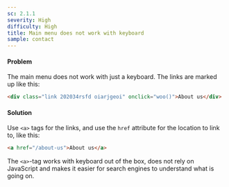 ```yaml
---
sc: 2.1.1
severity: High
difficulty: High
title: Main menu does not work with keyboard
sample: contact
---
```


#### Problem

The main menu does not work with just a keyboard. The links are marked up like this:

```html
<div class="link 202034rsfd oiarjgeoi" onclick="woo()">About us</div>
```

#### Solution

Use `<a>` tags for the links, and use the `href` attribute for the location to link to, like this:

```html
<a href="/about-us">About us</a>
```

The `<a>`-tag works with keyboard out of the box, does not rely on JavaScript and makes it easier for search engines to understand what is going on.